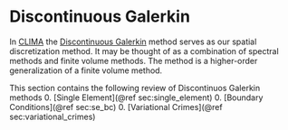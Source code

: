 # Discontinuous Galerkin

In [CLIMA](https://github.com/CliMA/ClimateMachine.jl) the [Discontinuous Galerkin](https://en.wikipedia.org/wiki/Discontinuous_Galerkin_method) method serves as our spatial discretization method. It may be thought of as a combination of spectral methods and finite volume methods. The method is a higher-order generalization of a finite volume method.

This section contains the following review of Discontinuos Galerkin methods
0. [Single Element](@ref sec:single_element)
0. [Boundary Conditions](@ref sec:se_bc)
0. [Variational Crimes](@ref sec:variational_crimes)
